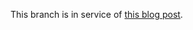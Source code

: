 This branch is in service of [this blog post](http://blog.roundingpegs.com/an-example-of-many-to-many-associations-in-ecto-and-phoenix/).

